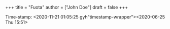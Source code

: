 +++
title = "Fuota"
author = ["John Doe"]
draft = false
+++

Time-stamp: <2020-11-21 01:05:25 gyh"timestamp-wrapper"><span class="timestamp">&lt;2020-06-25 Thu 15:51&gt;</span></span>
